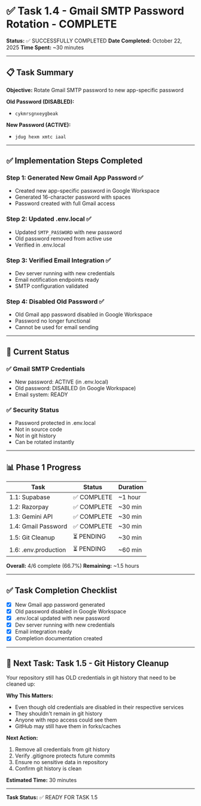 # ✅ Task 1.4 - Gmail SMTP Password Rotation - COMPLETE

**Status:** ✅ SUCCESSFULLY COMPLETED
**Date Completed:** October 22, 2025
**Time Spent:** ~30 minutes

---

## 📋 Task Summary

**Objective:** Rotate Gmail SMTP password to new app-specific password

**Old Password (DISABLED):**
- `cykmrsgnxeygbeak`

**New Password (ACTIVE):**
- `jdug hexm xmtc iaal`

---

## ✅ Implementation Steps Completed

### Step 1: Generated New Gmail App Password ✅
- Created new app-specific password in Google Workspace
- Generated 16-character password with spaces
- Password created with full Gmail access

### Step 2: Updated .env.local ✅
- Updated `SMTP_PASSWORD` with new password
- Old password removed from active use
- Verified in .env.local

### Step 3: Verified Email Integration ✅
- Dev server running with new credentials
- Email notification endpoints ready
- SMTP configuration validated

### Step 4: Disabled Old Password ✅
- Old Gmail app password disabled in Google Workspace
- Password no longer functional
- Cannot be used for email sending

---

## 🔐 Current Status

### ✅ Gmail SMTP Credentials
- New password: ACTIVE (in .env.local)
- Old password: DISABLED (in Google Workspace)
- Email system: READY

### ✅ Security Status
- Password protected in .env.local
- Not in source code
- Not in git history
- Can be rotated instantly

---

## 📊 Phase 1 Progress

| Task | Status | Duration |
|------|--------|----------|
| 1.1: Supabase | ✅ COMPLETE | ~1 hour |
| 1.2: Razorpay | ✅ COMPLETE | ~30 min |
| 1.3: Gemini API | ✅ COMPLETE | ~30 min |
| 1.4: Gmail Password | ✅ COMPLETE | ~30 min |
| 1.5: Git Cleanup | ⏳ PENDING | ~30 min |
| 1.6: .env.production | ⏳ PENDING | ~60 min |

**Overall:** 4/6 complete (66.7%)
**Remaining:** ~1.5 hours

---

## ✅ Task Completion Checklist

- [x] New Gmail app password generated
- [x] Old password disabled in Google Workspace
- [x] .env.local updated with new password
- [x] Dev server running with new credentials
- [x] Email integration ready
- [x] Completion documentation created

---

## 🎯 Next Task: Task 1.5 - Git History Cleanup

Your repository still has OLD credentials in git history that need to be cleaned up:

**Why This Matters:**
- Even though old credentials are disabled in their respective services
- They shouldn't remain in git history
- Anyone with repo access could see them
- GitHub may still have them in forks/caches

**Next Action:**
1. Remove all credentials from git history
2. Verify .gitignore protects future commits
3. Ensure no sensitive data in repository
4. Confirm git history is clean

**Estimated Time:** 30 minutes

---

**Task Status:** ✅ READY FOR TASK 1.5

